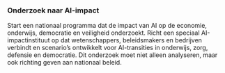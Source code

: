 
### **Onderzoek naar AI-impact**

Start een nationaal programma dat de impact van AI op de economie, onderwijs, democratie en veiligheid onderzoekt. Richt een speciaal AI-impactinstituut op dat wetenschappers, beleidsmakers en bedrijven verbindt en scenario’s ontwikkelt voor AI-transities in onderwijs, zorg, defensie en democratie. Dit onderzoek moet niet alleen analyseren, maar ook richting geven aan nationaal beleid.
